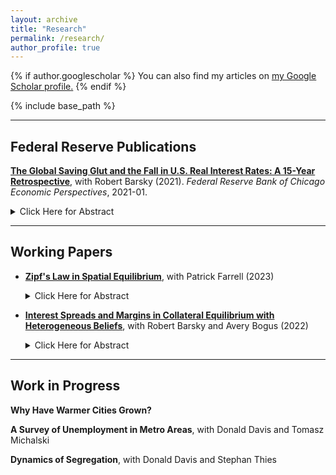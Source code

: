 ```yaml
---
layout: archive
title: "Research"
permalink: /research/
author_profile: true
---
```


{% if author.googlescholar %}
  You can also find my articles on <u><a href="{{author.googlescholar}}">my Google Scholar profile</a>.</u>
{% endif %}

{% include base_path %}

---

Federal Reserve Publications
---

[**The Global Saving Glut and the Fall in U.S. Real Interest Rates: A 15-Year Retrospective**](https://www.matthew-easton.com/files/ep2021_01.pdf), with Robert Barsky \(2021\). *Federal Reserve Bank of Chicago Economic Perspectives*, 2021-01.  
<details>
    <summary>Click Here for Abstract</summary>
<font size="2">The authors revisit Ben Bernanke’s global saving glut (GSG) hypothesis from 2005—which links low long-term real interest rates in the United States to excess saving in a number of non-Western countries, including, but not limited to, China. Using an analytical framework and empirical data, they find that the ability of the GSG hypothesis to explain the fall in long-term real rates between 2002 and 2006 is likely much greater than its ability to account for the further fall in these rates from the Great Recession onward. </font>
</details>


---

Working Papers
---

* [**Zipf's Law in Spatial Equilibrium**](https://www.matthew-easton.com/files/ef_zipf_202306.pdf), with Patrick Farrell (2023)  
	<details>
	    <summary>Click Here for Abstract</summary>
	<font size="2">The power law distribution of city populations, often called Zipf's law for cities, is a striking empirical regularity observed in most countries and documented across many periods of time as far back as the Bronze Age. City population distributions are also resilient, with the same cities holding roughly the same ranks in the distribution over long periods of time and recovering rapidly from large negative shocks. We propose an explanation for Zipf's law based on geography and the interactions between locations across space within standard quantitative spatial equilibrium (QSE) models that can account for these characteristics of city population distributions. We provide microfoundations for aggregating spatially correlated observable attributes of locations into productivity and amenity "fundamentals", demonstrating that these fundamentals will also be spatially correlated and lognormally distributed. The equilibrium population will also follow a lognormal distribution as a result of this spatial correlation within a broad class of QSE models. For highly populated locations, i.e. cities, the population distribution will appear to follow a power law as a result of this inherited lognormality.</font>
	</details>  



* [**Interest Spreads and Margins in Collateral Equilibrium with Heterogeneous Beliefs**](https://www.matthew-easton.com/files/20220818_bbe.pdf), with Robert Barsky and Avery Bogus \(2022\)  
	<details>
	    <summary>Click Here for Abstract</summary>
	<font size="2">There continues to be substantial interest in models combining heterogeneous beliefs about asset values with leverage generated by loans from pessimists to the optimistic natural buyers of the asset. This paper determines the size of the interest spread and margin on the loan as a function of the downside risk perceived by the lender, and the amount of risk capital put forward by the borrower. We show that in a continuous state version of a model of collateral equilibrium with high initial leverage, most of the burden of adjustment to increases in such risk are borne by an increase in the interest spread and not the margin or “haircut”. This is contrary both to the predictions of the much-discussed binomial asset pricing model and the stylized facts in empirical data from the bilateral repo market.</font>
	</details>   


---

Work in Progress
---

**Why Have Warmer Cities Grown?**

**A Survey of Unemployment in Metro Areas**, with Donald Davis and Tomasz Michalski

**Dynamics of Segregation**, with Donald Davis and Stephan Thies